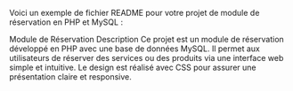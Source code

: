 
Voici un exemple de fichier README pour votre projet de module de réservation en PHP et MySQL :

Module de Réservation
Description
Ce projet est un module de réservation développé en PHP avec une base de données MySQL. Il permet aux utilisateurs de réserver des services ou des produits via une interface web simple et intuitive. Le design est réalisé avec CSS pour assurer une présentation claire et responsive.
